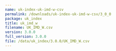 ```yaml
---
name: uk-index-uk-imd-w-csv
permalink: /downloads/uk-index-uk-imd-w-csv/3_0_0
package: uk_index
title: uk_imd_w
filename: UK_IMD_W.csv
version: 3.0.0
full_version: 3.0.0
file: /data/uk_index/3.0.0/UK_IMD_W.csv
---
```

